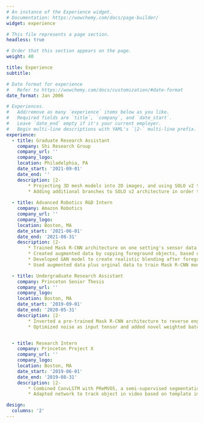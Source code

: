 ```yaml
---
# An instance of the Experience widget.
# Documentation: https://wowchemy.com/docs/page-builder/
widget: experience

# This file represents a page section.
headless: true

# Order that this section appears on the page.
weight: 40

title: Experience
subtitle:

# Date format for experience
#   Refer to https://wowchemy.com/docs/customization/#date-format
date_format: Jan 2006

# Experiences.
#   Add/remove as many `experience` items below as you like.
#   Required fields are `title`, `company`, and `date_start`.
#   Leave `date_end` empty if it's your current employer.
#   Begin multi-line descriptions with YAML's `|2-` multi-line prefix.
experience:
  - title: Graduate Research Assistant 
    company: Shi Research Group
    company_url: ''
    company_logo: 
    location: Philadelphia, PA
    date_start: '2021-09-01'
    date_end: ''
    description: |2- 
        * Projecting 3D mesh models into 2D images, and using SOLO v2 to learn relevant information about image's edge contours for 3D reconstruction.
        * Adding additional branches to SOLO v2 architecture in order to predict the 3D flow field along each contour, as well as end points of each contour. 
        
  - title: Advanced Robotics R&D Intern
    company: Amazon Robotics
    company_url: ''
    company_logo: 
    location: Boston, MA
    date_start: '2021-06-01'
    date_end: '2021-08-31'
    description: |2-
        * Trained Mask R-CNN architecture on one setting's sensor data and tested on second sensor's data, in order to establish baseline result. 
        * Created augmented data by copying foreground objects, based on derived position, rotation, and scale distribution, into second setting with no background.
        * Developed GAN model to create realistic blending after foreground placement.
        * Used augmented data plus orginal data to train Mask R-CNN model and achieved improvement in average precision and recall.

  - title: Undergraduate Research Assistant
    company: Princeton Senior Thesis
    company_url: ''
    company_logo: 
    location: Boston, MA
    date_start: '2019-09-01'
    date_end: '2020-05-31'
    description: |2-
        * Inverted a pre-trained Mask R-CNN architecture to reverse engineer input training video sequences from just output binary masks.
        * Optimized noise as input tensor and added novel weighted batch normalization loss and pixel variance loss to existing Mask R-CNN architecture.


  - title: Research Intern
    company: Princeton Project X
    company_url: ''
    company_logo: 
    location: Boston, MA
    date_start: '2019-06-01'
    date_end: '2019-08-31'
    description: |2-
        * Combined ConvLSTM with PReMVOS, a semi-supervised segmentation network that tracks an object based on video's first frame.
        * Adapted network to track object in video based on template image, rather than video's first frame, and achieved promising J&F mean scores.

design:
  columns: '2'
---
```

